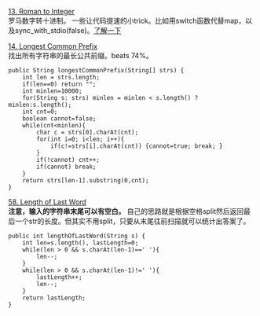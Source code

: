 [13. Roman to Integer]()<br>
罗马数字转十进制。
一些让代码提速的小trick。比如用switch函数代替map，以及sync_with_stdio(false)。[了解一下](https://leetcode.com/submissions/detail/150864113/)

[14. Longest Common Prefix](https://leetcode.com/submissions/detail/150934134/)<br>
找出所有字符串的最长公共前缀。beats 74%。
```
public String longestCommonPrefix(String[] strs) {
    int len = strs.length;
    if(len==0) return "";
    int minlen=10000;
    for(String s: strs) minlen = minlen < s.length() ? minlen:s.length();
    int cnt=0;
    boolean cannot=false;
    while(cnt<minlen){
        char c = strs[0].charAt(cnt);
        for(int i=0; i<len; i++){
            if(c!=strs[i].charAt(cnt)) {cannot=true; break; }
        }
        if(!cannot) cnt++;
        if(cannot) break;
    }
    return strs[len-1].substring(0,cnt);
}
```

[58. Length of Last Word](https://leetcode.com/problems/length-of-last-word/submissions/1)<br>
**注意，输入的字符串末尾可以有空白。**
自己的思路就是根据空格split然后返回最后一个str的长度。但其实不用split，只要从末尾往前扫描就可以统计出答案了。
```
public int lengthOfLastWord(String s) {
    int len=s.length(), lastLength=0;
    while(len > 0 && s.charAt(len-1)==' '){
        len--;
    }
    while(len > 0 && s.charAt(len-1)!=' '){
        lastLength++;
        len--;
    }
    return lastLength;
}
```